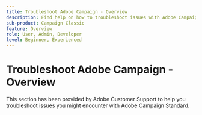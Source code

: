 ```yaml
---
title: Troubleshoot Adobe Campaign - Overview
description: Find help on how to troubleshoot issues with Adobe Campaign.
sub-product: Campaign Classic
feature: Overview
role: User, Admin, Developer
level: Beginner, Experienced
---
```


# Troubleshoot Adobe Campaign - Overview

This section has been provided by Adobe Customer Support to help you troubleshoot issues you might encounter with Adobe Campaign Standard.
